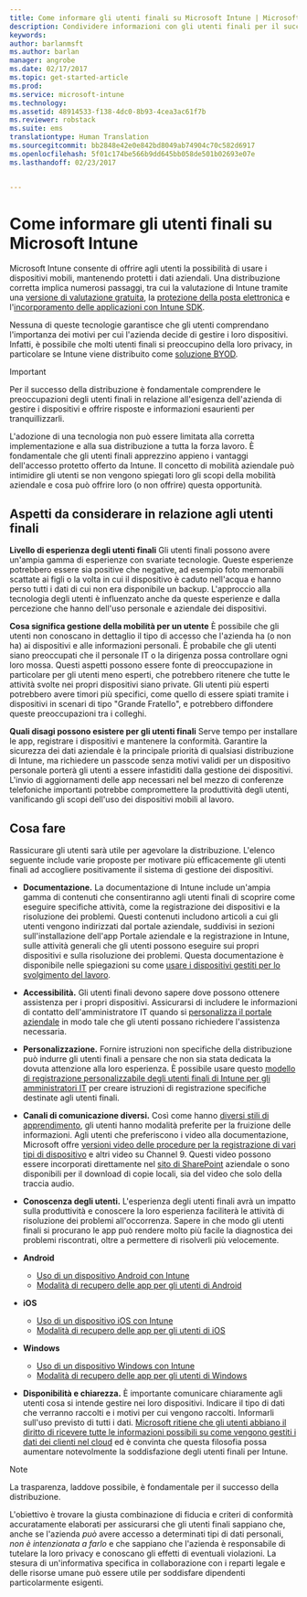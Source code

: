 ```yaml
---
title: Come informare gli utenti finali su Microsoft Intune | Microsoft Intune
description: Condividere informazioni con gli utenti finali per il successo della distribuzione di Intune.
keywords: 
author: barlanmsft
ms.author: barlan
manager: angrobe
ms.date: 02/17/2017
ms.topic: get-started-article
ms.prod: 
ms.service: microsoft-intune
ms.technology: 
ms.assetid: 48914533-f138-4dc0-8b93-4cea3ac61f7b
ms.reviewer: robstack
ms.suite: ems
translationtype: Human Translation
ms.sourcegitcommit: bb2848e42e0e842bd8049ab74904c70c582d6917
ms.openlocfilehash: 5f01c174be566b9dd645bb058de501b02693e07e
ms.lasthandoff: 02/23/2017


---
```


# <a name="how-to-educate-your-end-users-about-microsoft-intune"></a>Come informare gli utenti finali su Microsoft Intune

Microsoft Intune consente di offrire agli utenti la possibilità di usare i dispositivi mobili, mantenendo protetti i dati aziendali. Una distribuzione corretta implica numerosi passaggi, tra cui la valutazione di Intune tramite una [versione di valutazione gratuita](/Intune/Understand/mobile-device-management-trial-guide-microsoft-intune.md), la [protezione della posta elettronica](/Intune/Understand/common-ways-to-use-intune#protecting-your-office-365-email-and-data-so-it-can-be-safely-accessed-by-mobile-devices.md) e l'[incorporamento delle applicazioni con Intune SDK](/intune/develop/intune-app-sdk.md).

Nessuna di queste tecnologie garantisce che gli utenti comprendano l'importanza dei motivi per cui l'azienda decide di gestire i loro dispositivi. Infatti, è possibile che molti utenti finali si preoccupino della loro privacy, in particolare se Intune viene distribuito come [soluzione BYOD](/enterprise-mobility-security/solutions/byod-design-considerations-guide.md).

> [!Important]
> Per il successo della distribuzione è fondamentale comprendere le preoccupazioni degli utenti finali in relazione all'esigenza dell'azienda di gestire i dispositivi e offrire risposte e informazioni esaurienti per tranquillizzarli.

L'adozione di una tecnologia non può essere limitata alla corretta implementazione e alla sua distribuzione a tutta la forza lavoro. È fondamentale che gli utenti finali apprezzino appieno i vantaggi dell'accesso protetto offerto da Intune. Il concetto di mobilità aziendale può intimidire gli utenti se non vengono spiegati loro gli scopi della mobilità aziendale e cosa può offrire loro (o non offrire) questa opportunità.

## <a name="things-to-consider-about-your-end-users"></a>Aspetti da considerare in relazione agli utenti finali

__Livello di esperienza degli utenti finali__ Gli utenti finali possono avere un'ampia gamma di esperienze con svariate tecnologie. Queste esperienze potrebbero essere sia positive che negative, ad esempio foto memorabili scattate ai figli o la volta in cui il dispositivo è caduto nell'acqua e hanno perso tutti i dati di cui non era disponibile un backup. L'approccio alla tecnologia degli utenti è influenzato anche da queste esperienze e dalla percezione che hanno dell'uso personale e aziendale dei dispositivi.

__Cosa significa gestione della mobilità per un utente__ È possibile che gli utenti non conoscano in dettaglio il tipo di accesso che l'azienda ha (o non ha) ai dispositivi e alle informazioni personali. È probabile che gli utenti siano preoccupati che il personale IT o la dirigenza possa controllare ogni loro mossa. Questi aspetti possono essere fonte di preoccupazione in particolare per gli utenti meno esperti, che potrebbero ritenere che tutte le attività svolte nei propri dispositivi siano private. Gli utenti più esperti potrebbero avere timori più specifici, come quello di essere spiati tramite i dispositivi in scenari di tipo "Grande Fratello", e potrebbero diffondere queste preoccupazioni tra i colleghi.

__Quali disagi possono esistere per gli utenti finali__ Serve tempo per installare le app, registrare i dispositivi e mantenere la conformità. Garantire la sicurezza dei dati aziendale è la principale priorità di qualsiasi distribuzione di Intune, ma richiedere un passcode senza motivi validi per un dispositivo personale porterà gli utenti a essere infastiditi dalla gestione dei dispositivi. L'invio di aggiornamenti delle app necessari nel bel mezzo di conferenze telefoniche importanti potrebbe compromettere la produttività degli utenti, vanificando gli scopi dell'uso dei dispositivi mobili al lavoro.

## <a name="things-you-should-do"></a>Cosa fare

Rassicurare gli utenti sarà utile per agevolare la distribuzione. L'elenco seguente include varie proposte per motivare più efficacemente gli utenti finali ad accogliere positivamente il sistema di gestione dei dispositivi.

* __Documentazione.__ La documentazione di Intune include un'ampia gamma di contenuti che consentiranno agli utenti finali di scoprire come eseguire specifiche attività, come la registrazione dei dispositivi e la risoluzione dei problemi. Questi contenuti includono articoli a cui gli utenti vengono indirizzati dal portale aziendale, suddivisi in sezioni sull'installazione dell'app Portale aziendale e la registrazione in Intune, sulle attività generali che gli utenti possono eseguire sui propri dispositivi e sulla risoluzione dei problemi. Questa documentazione è disponibile nelle spiegazioni su come [usare i dispositivi gestiti per lo svolgimento del lavoro](/Intune/EndUser/use-managed-devices-to-get-work-done).

* __Accessibilità.__ Gli utenti finali devono sapere dove possono ottenere assistenza per i propri dispositivi. Assicurarsi di includere le informazioni di contatto dell'amministratore IT quando si [personalizza il portale aziendale](/Intune/get-started/start-with-a-paid-subscription-to-microsoft-intune-step-7) in modo tale che gli utenti possano richiedere l'assistenza necessaria.

* __Personalizzazione.__ Fornire istruzioni non specifiche della distribuzione può indurre gli utenti finali a pensare che non sia stata dedicata la dovuta attenzione alla loro esperienza. È possibile usare questo [modello di registrazione personalizzabile degli utenti finali di Intune per gli amministratori IT](https://gallery.technet.microsoft.com/office/Intune-End-User-Enrollment-3a0c9b0c) per creare istruzioni di registrazione specifiche destinate agli utenti finali.

* __Canali di comunicazione diversi.__ Così come hanno [diversi stili di apprendimento](http://www.umassd.edu/dss/resources/facultystaff/howtoteachandaccommodate/howtoaccommodatedifferentlearningstyles/), gli utenti hanno modalità preferite per la fruizione delle informazioni. Agli utenti che preferiscono i video alla documentazione, Microsoft offre [versioni video delle procedure per la registrazione di vari tipi di dispositivo](https://channel9.msdn.com/Series/IntuneEnrollment) e altri video su Channel 9. Questi video possono essere incorporati direttamente nel [sito di SharePoint](https://support.office.com/article/Embed-a-video-from-Office-365-Video-59e19984-c34e-4be8-889b-f6fa93910581) aziendale o sono disponibili per il download di copie locali, sia del video che solo della traccia audio.

* __Conoscenza degli utenti.__ L'esperienza degli utenti finali avrà un impatto sulla produttività e conoscere la loro esperienza faciliterà le attività di risoluzione dei problemi all'occorrenza. Sapere in che modo gli utenti finali si procurano le app può rendere molto più facile la diagnostica dei problemi riscontrati, oltre a permettere di risolverli più velocemente.

* **Android**
  * [Uso di un dispositivo Android con Intune](https://docs.microsoft.com/Intune/EndUser/using-your-android-device-with-intune)
  * [Modalità di recupero delle app per gli utenti di Android](how-your-android-users-get-their-apps.md)

* **iOS**
  * [Uso di un dispositivo iOS con Intune](https://docs.microsoft.com/Intune/EndUser/using-your-ios-device-with-intune)
  * [Modalità di recupero delle app per gli utenti di iOS](how-your-ios-users-get-their-apps.md)

* **Windows**
  * [Uso di un dispositivo Windows con Intune](https://docs.microsoft.com/Intune/EndUser/using-your-windows-device-with-intune)
  * [Modalità di recupero delle app per gli utenti di Windows](how-your-windows-users-get-their-apps.md)

* __Disponibilità e chiarezza.__ È importante comunicare chiaramente agli utenti cosa si intende gestire nei loro dispositivi. Indicare il tipo di dati che verranno raccolti e i motivi per cui vengono raccolti. Informarli sull'uso previsto di tutti i dati. [Microsoft ritiene che gli utenti abbiano il diritto di ricevere tutte le informazioni possibili su come vengono gestiti i dati dei clienti nel cloud](https://www.microsoft.com/trustcenter/about/transparency) ed è convinta che questa filosofia possa aumentare notevolmente la soddisfazione degli utenti finali per Intune.

>[!Note]
> La trasparenza, laddove possibile, è fondamentale per il successo della distribuzione.

L'obiettivo è trovare la giusta combinazione di fiducia e criteri di conformità accuratamente elaborati per assicurarsi che gli utenti finali sappiano che, anche se l'azienda *può* avere accesso a determinati tipi di dati personali, *non è intenzionata a farlo* e che sappiano che l'azienda è responsabile di tutelare la loro privacy e conoscano gli effetti di eventuali violazioni. La stesura di un'informativa specifica in collaborazione con i reparti legale e delle risorse umane può essere utile per soddisfare dipendenti particolarmente esigenti.

